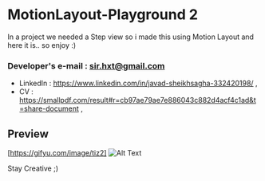 # MotionLayout-Playground 2

In a project we needed a Step view so i made this using Motion Layout and here it is..
so enjoy :)


   ### **Developer's e-mail : sir.hxt@gmail.com** 
   - LinkedIn : https://www.linkedin.com/in/javad-sheikhsagha-332420198/ ,
   - CV :  https://smallpdf.com/result#r=cb97ae79ae7e886043c882d4acf4c1ad&t=share-document ,

## Preview
[https://gifyu.com/image/tiz2]
![Alt Text](https://github.com/JavadSheikhsagha/MotionLayout_Playground2/blob/main/20210423_223712.gif)


Stay Creative ;)

